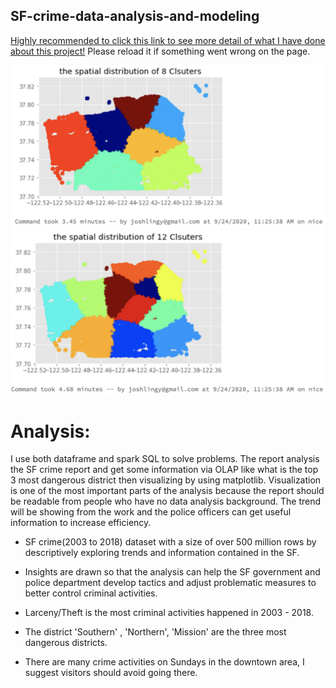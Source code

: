 ## SF-crime-data-analysis-and-modeling

<a href="https://github.com/joshlingy/SF-crime-data-analysis-and-modeling/blob/master/SF crime data analysis and modeling.ipynb">Highly recommended to click this link to see more detail of what I have done about this project!</a>
Please reload it if something went wrong on the page.


<p align="center">
  <img src="https://github.com/joshlingy/SF-crime-data-analysis-and-modeling/blob/master/graphs/8-Clsuters.png">
  <img src="https://github.com/joshlingy/SF-crime-data-analysis-and-modeling/blob/master/graphs/12-Clsuters.png">
</p>

# Analysis: 
I use both dataframe and spark SQL to solve problems. The report analysis the SF crime report and get some information via OLAP like what is the top 3 most dangerous district then visualizing by using matplotlib. Visualization is one of the most important parts of the analysis because the report should be readable from people who have no data analysis background. The trend will be showing from the work and the police officers can get useful information to increase efficiency.

* SF crime(2003 to 2018) dataset with a size of over 500 million rows by descriptively exploring trends and information contained in the SF.

* Insights are drawn so that the analysis can help the SF government and police department develop tactics and adjust problematic measures to better control criminal activities.

* Larceny/Theft is the most criminal activities happened in 2003 - 2018.

* The district 'Southern' , 'Northern', 'Mission' are the three most dangerous districts.

* There are many crime activities on Sundays in the downtown area, I suggest visitors should avoid going there.
 
